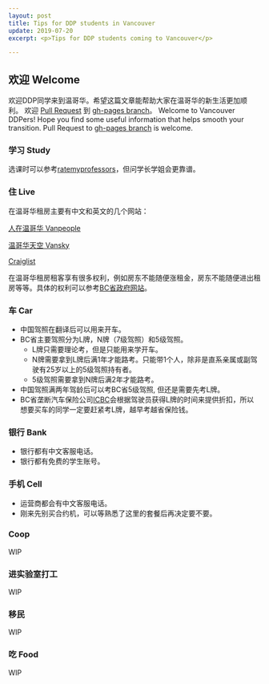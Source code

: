 ```yaml
---
layout: post
title: Tips for DDP students in Vancouver
update: 2019-07-20
excerpt: <p>Tips for DDP students coming to Vancouver</p>

---
```


## 欢迎 Welcome

欢迎DDP同学来到温哥华。希望这篇文章能帮助大家在温哥华的新生活更加顺利。 欢迎 [Pull Request](https://help.github.com/en/articles/about-pull-requests) 到 [gh-pages branch](https://github.com/jnijeremy/blog)。
Welcome to Vancouver DDPers!  Hope you find some useful information that helps smooth your transition.  Pull Request to [gh-pages branch](https://github.com/jnijeremy/blog) is welcome.

### 学习 Study
选课时可以参考[ratemyprofessors](https://www.ratemyprofessors.com/)，但问学长学姐会更靠谱。

### 住 Live

在温哥华租房主要有中文和英文的几个网站：

[人在温哥华 Vanpeople](https://www.vanpeople.com/c/list/1.html)

[温哥华天空 Vansky](https://www.vansky.com/info/ZFBG08.html)

[Craiglist](https://vancouver.craigslist.org/d/apts-housing-for-rent/search/apa)

在温哥华租房租客享有很多权利，例如房东不能随便涨租金，房东不能随便进出租房等等。具体的权利可以参考[BC省政府网站](https://www2.gov.bc.ca/gov/content/housing-tenancy/residential-tenancies)。

### 车 Car

* 中国驾照在翻译后可以用来开车。
* BC省主要驾照分为L牌，N牌（7级驾照）和5级驾照。
	* L牌只需要理论考，但是只能用来学开车。
	* N牌需要拿到L牌后满1年才能路考。只能带1个人，除非是直系亲属或副驾驶有25岁以上的5级驾照持有者。
	* 5级驾照需要拿到N牌后满2年才能路考。
* 中国驾照满两年驾龄后可以考BC省5级驾照, 但还是需要先考L牌。
* BC省垄断汽车保险公司[ICBC](https://www.icbc.com/driver-licensing/new-drivers/Pages/Default.aspx)会根据驾驶员获得L牌的时间来提供折扣，所以想要买车的同学一定要赶紧考L牌，越早考越省保险钱。

### 银行 Bank

* 银行都有中文客服电话。
* 银行都有免费的学生账号。

### 手机 Cell

* 运营商都会有中文客服电话。
* 刚来先别买合约机，可以等熟悉了这里的套餐后再决定要不要。

### Coop
WIP

### 进实验室打工
WIP

### 移民
WIP

### 吃 Food
WIP